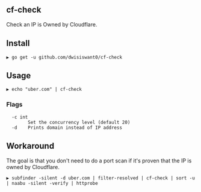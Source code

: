 ## cf-check
Check an IP is Owned by Cloudflare.

## Install
```
▶ go get -u github.com/dwisiswant0/cf-check
```

## Usage
```
▶ echo "uber.com" | cf-check
```

### Flags

```
  -c int
        Set the concurrency level (default 20)
  -d    Prints domain instead of IP address
```

## Workaround

The goal is that you don't need to do a port scan if it's proven that the IP is owned by Cloudflare.

```
▶ subfinder -silent -d uber.com | filter-resolved | cf-check | sort -u | naabu -silent -verify | httprobe
```